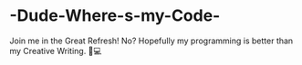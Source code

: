 # -Dude-Where-s-my-Code-
Join me in the Great Refresh! No? Hopefully my programming is better than my Creative Writing. 🚀💻 
